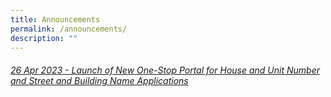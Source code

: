 ```yaml
---
title: Announcements
permalink: /announcements/
description: ""
---
```

<h6><a href="/announcements/2023-01/">26 Apr 2023 - Launch of New One-Stop Portal for House and Unit Number and Street and Building Name Applications</a></h6>